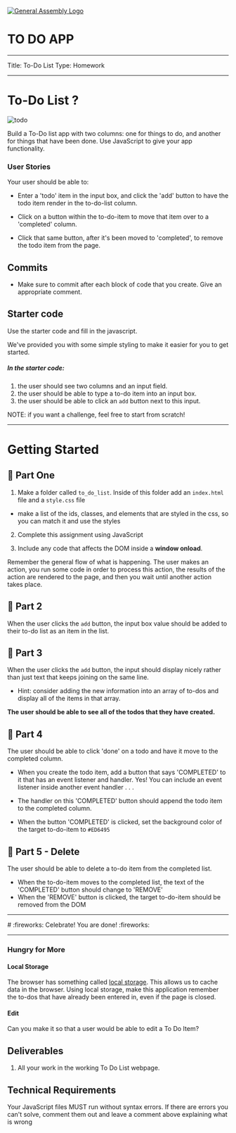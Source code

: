 [![General Assembly Logo](https://camo.githubusercontent.com/1a91b05b8f4d44b5bbfb83abac2b0996d8e26c92/687474703a2f2f692e696d6775722e636f6d2f6b6538555354712e706e67)](https://generalassemb.ly/education/web-development-immersive)

# TO DO APP

---

Title: To-Do List 
Type: Homework

---

# To-Do List ?

![todo](https://1.bp.blogspot.com/-ALyHmkrwZEE/Xsatc9771bI/AAAAAAAACZA/oAqoQCm2Qv8Ee2vTQPPJVYcMgpZcb3NhACLcBGAsYHQ/s640/custom%2B%25E2%2580%2593%2B1.png)


Build a To-Do list app with two columns: one for things to do, and another for things that have been done. Use JavaScript to give your app functionality.

### User Stories
Your user should be able to:

* Enter a 'todo' item in the input box, and click the 'add' button to have the todo item render in the to-do-list column.

* Click on a button within the to-do-item to move that item over to a 'completed' column.

* Click that same button, after it's been moved to 'completed', to remove the todo item from the page.

## Commits

- Make sure to commit after each block of code that you create. Give an appropriate comment.

## Starter code
Use the starter code and fill in the javascript.

We've provided you with some simple styling to make it easier for you to get started.

##### In the starter code:
1. the user should see two columns and an input field.
2. the user should be able to type a to-do item into an input box.
3. the user should be able to click an `add` button next to this input.

NOTE: if you want a challenge, feel free to start from scratch!

---
# Getting Started


## :pencil: Part One


1. Make a folder called `to_do_list`. Inside of this folder add an `index.html` file and a `style.css` file
  - make a list of the ids, classes, and elements that are styled in the css, so you can match it and use the styles

2. Complete this assignment using JavaScript

3. Include any code that affects the DOM inside a **window onload**.

Remember the general flow of what is happening. The user makes an action, you run some code in order to process this action, the results of the action are rendered to the page, and then you wait until another action takes place.

## :pencil: Part 2

When the user clicks the `add` button, the input box value should be added to their to-do list as an item in the list.

## :pencil: Part 3
When the user clicks the `add` button, the input should display nicely rather than just text that keeps joining on the same line.

* Hint: consider adding the new information into an array of to-dos and display all of the items in that array.

**The user should be able to see all of the todos that they have created.**

## :pencil: Part 4

The user should be able to click 'done' on a todo and have it move to the completed column.

* When you create the todo item, add a button that says 'COMPLETED' to it that has an event listener and handler. Yes! You can include an event listener inside another event handler . . .

* The handler on this 'COMPLETED' button should append the todo item to the completed column.

* When the button 'COMPLETED' is clicked, set the background color of the target to-do-item to `#ED6495`


## :pencil: Part 5 - Delete

The user should be able to delete a to-do item from the completed list.

* When the to-do-item moves to the completed list, the text of the 'COMPLETED' button should change to 'REMOVE'
* When the 'REMOVE' button is clicked, the target to-do-item should be removed from the DOM  


<hr>
# :fireworks: Celebrate! You are done! :fireworks:

<hr>

### Hungry for More

#### Local Storage

The browser has something called [local storage](https://developer.mozilla.org/en-US/docs/Web/Guide/API/DOM/Storage). This allows us to cache data in the browser. Using local storage, make this application remember the to-dos that have already been entered in, even if the page is closed.

#### Edit
Can you make it so that a user would be able to edit a To Do Item?


## Deliverables

1. All your work in the working To Do List webpage. 

## Technical Requirements

Your JavaScript files MUST run without syntax errors. If there are errors you can't solve, comment them out and leave a comment above explaining what is wrong
